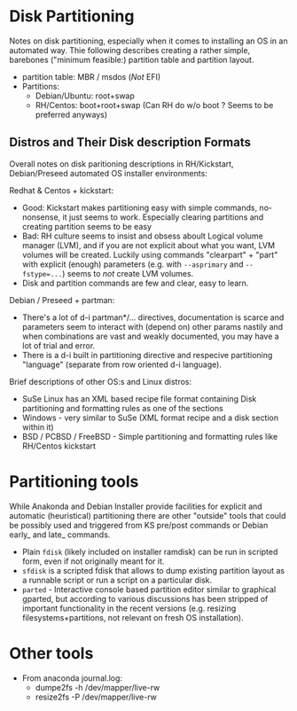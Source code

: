 # Disk Partitioning

Notes on disk partitioning, especially when it comes to installing an OS in an automated way.
Thie following describes creating a rather simple, barebones ("minimum feasible:) partition table and partition layout.
- partition table: MBR / msdos (*Not* EFI)
- Partitions:
  - Debian/Ubuntu: root+swap
  - RH/Centos: boot+root+swap (Can RH do w/o boot ? Seems to be preferred anyways)

## Distros and Their Disk description Formats

Overall notes on disk paritioning descriptions in RH/Kickstart, Debian/Preseed automated OS installer environments:

Redhat & Centos + kickstart:

- Good: Kickstart makes partitioning easy with simple commands, no-nonsense, it just seems to work.
    Especially clearing partitions and creating partition seems to be easy
- Bad: RH culture seems to insist and obsess aboult Logical volume manager (LVM), and if you are not explicit about what you want,
   LVM volumes will be created. Luckily using commands "clearpart" + "part" with explicit (enough) parameters (e.g. with 
   `--asprimary` and `--fstype=...`) seems to *not* create LVM volumes.
- Disk and partition commands are few and clear, easy to learn.

Debian / Preseed + partman:

- There's a lot of d-i partman*/... directives, documentation is scarce and parameters seem to interact with (depend on)
  other params nastily and when combinations are vast and weakly documented, you may have a lot of trial and error.
- There is a d-i built in partitioning directive and respecive partitioning "language" (separate from row oriented d-i language).

Brief descriptions of other OS:s and Linux distros:

- SuSe Linux has an XML based recipe file format containing Disk partitioning and formatting rules as one of the sections
- Windows - very similar to SuSe (XML format recipe and a disk section within it)
- BSD / PCBSD / FreeBSD - Simple partitioning and formatting rules like RH/Centos kickstart

# Partitioning tools

While Anakonda and Debian Installer provide facilities for explicit and automatic (heuristical) partitioning there are other
"outside" tools that could be possibly used and triggered from KS pre/post commands or Debian early_ and late_ commands.

- Plain `fdisk` (likely included on installer ramdisk) can be run in scripted form, even if not originally meant for it.
- `sfdisk` is a scripted fdisk that allows to dump existing partition layout as a runnable script or run a script on a particular disk.
- `parted` - Interactive console based partition editor similar to graphical gparted, but according to various discussions has been stripped
  of important functionality in the recent versions (e.g. resizing filesystems+partitions, not relevant on fresh OS installation).

# Other tools

- From anaconda journal.log:
  - dumpe2fs -h /dev/mapper/live-rw
  - resize2fs -P /dev/mapper/live-rw
